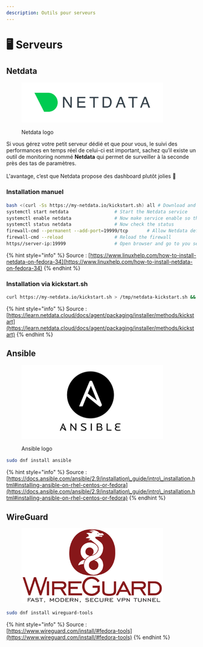 ```yaml
---
description: Outils pour serveurs
---
```


# 🖥 Serveurs

## Netdata



<figure><img src="../../../.gitbook/assets/Netdata_logo.png" alt="" width="375"><figcaption><p>Netdata logo</p></figcaption></figure>

Si vous gérez votre petit serveur dédié et que pour vous, le suivi des performances en temps réel de celui-ci est important, sachez qu’il existe un outil de monitoring nommé **Netdata** qui permet de surveiller à la seconde près des tas de paramètres. \
\
L'avantage, c’est que Netdata propose des dashboard plutôt jolies 🤩

### Installation manuel

```bash
bash <(curl -Ss https://my-netdata.io/kickstart.sh) all # Download and install Netdata 
systemctl start netdata 				# Start the Netdata service
systemctl enable netdata 				# Now make service enable so that on boot up it start automatically
systemctl status netdata 				# Now check the status
firewall-cmd --permanent --add-port=19999/tcp 		# Allow Netdata default port to pass through firewall
firewall-cmd --reload 					# Reload the firewall
https//server-ip:19999					# Open browser and go to you server ip
```

{% hint style="info" %}
Source : [https://www.linuxhelp.com/how-to-install-netdata-on-fedora-34](https://www.linuxhelp.com/how-to-install-netdata-on-fedora-34)
{% endhint %}

### Installation via kickstart.sh

```bash
curl https://my-netdata.io/kickstart.sh > /tmp/netdata-kickstart.sh && sh /tmp/netdata-kickstart.sh
```

{% hint style="info" %}
Source : [https://learn.netdata.cloud/docs/agent/packaging/installer/methods/kickstart](https://learn.netdata.cloud/docs/agent/packaging/installer/methods/kickstart)
{% endhint %}

## Ansible

<figure><img src="../../../.gitbook/assets/Ansible_logo.jpg" alt="" width="375"><figcaption><p>Ansible logo</p></figcaption></figure>

```bash
sudo dnf install ansible
```

{% hint style="info" %}
Source : [https://docs.ansible.com/ansible/2.9/installation\_guide/intro\_installation.html#installing-ansible-on-rhel-centos-or-fedora](https://docs.ansible.com/ansible/2.9/installation\_guide/intro\_installation.html#installing-ansible-on-rhel-centos-or-fedora)
{% endhint %}

## WireGuard

<figure><img src="../../../.gitbook/assets/WireGuard_logo.png" alt="" width="375"><figcaption></figcaption></figure>

```bash
sudo dnf install wireguard-tools
```

{% hint style="info" %}
Source : [https://www.wireguard.com/install/#fedora-tools](https://www.wireguard.com/install/#fedora-tools)
{% endhint %}
